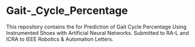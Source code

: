 # Gait-_Cycle_Percentage
This repository contains the for Prediction of Gait Cycle Percentage Using Instrumented Shoes with Artificial Neural Networks. Submitted to  RA-L and ICRA to IEEE Robotics &amp; Automation Letters.
